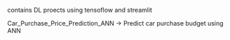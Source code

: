 contains DL proects using tensoflow and streamlit 

Car_Purchase_Price_Prediction_ANN -> Predict car purchase budget using ANN
